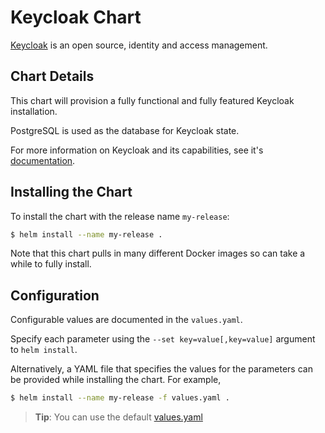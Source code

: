 # Keycloak Chart

[Keycloak](http://www.keycloak.org/) is an open source, identity and access management.

## Chart Details
This chart will provision a fully functional and fully featured Keycloak installation.

PostgreSQL is used as the database for Keycloak state.

For more information on Keycloak and its capabilities, see it's [documentation](http://www.keycloak.org/documentation.html).

## Installing the Chart

To install the chart with the release name `my-release`:

```bash
$ helm install --name my-release .
```

Note that this chart pulls in many different Docker images so can take a while to fully install.

## Configuration

Configurable values are documented in the `values.yaml`.

Specify each parameter using the `--set key=value[,key=value]` argument to `helm install`.

Alternatively, a YAML file that specifies the values for the parameters can be provided while installing the chart. For example,

```bash
$ helm install --name my-release -f values.yaml .
```

> **Tip**: You can use the default [values.yaml](values.yaml)
